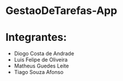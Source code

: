 # GestaoDeTarefas-App

# Integrantes:
- Diogo Costa de Andrade
- Luis Felipe de Oliveira
- Matheus Guedes Leite
- Tiago Souza Afonso
